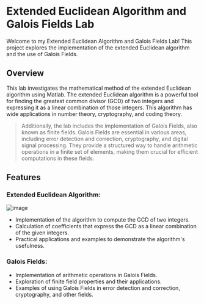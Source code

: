 # Extended Euclidean Algorithm and Galois Fields Lab
Welcome to my Extended Euclidean Algorithm and Galois Fields Lab! This project explores the implementation of the extended Euclidean algorithm and the use of Galois Fields.

## Overview
This lab investigates the mathematical method of the extended Euclidean algorithm using Matlab. The extended Euclidean algorithm is a powerful tool for finding the greatest common divisor (GCD) of two integers and expressing it as a linear combination of those integers. This algorithm has wide applications in number theory, cryptography, and coding theory.

> Additionally, the lab includes the implementation of Galois Fields, also known as finite fields. Galois Fields are essential in various areas, including error detection and correction, cryptography, and digital signal processing. They provide a structured way to handle arithmetic operations in a finite set of elements, making them crucial for efficient computations in these fields.

## Features
### Extended Euclidean Algorithm:
 ![image](https://github.com/Nikeel03/Extended-Euclidean-Algorithm/assets/167813992/992560ed-4d10-4dbe-aa2f-36626906382e)

- Implementation of the algorithm to compute the GCD of two integers.
- Calculation of coefficients that express the GCD as a linear combination of the given integers.
- Practical applications and examples to demonstrate the algorithm's usefulness.

### Galois Fields:

- Implementation of arithmetic operations in Galois Fields.
- Exploration of finite field properties and their applications.
- Examples of using Galois Fields in error detection and correction, cryptography, and other fields.
